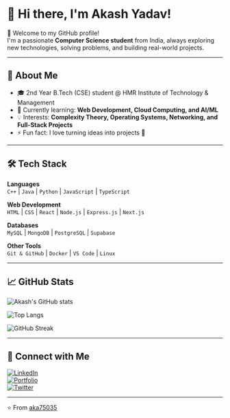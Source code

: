 # 👋 Hi there, I'm Akash Yadav!  

🌟 Welcome to my GitHub profile!  
I'm a passionate **Computer Science student** from India, always exploring new technologies, solving problems, and building real-world projects.  

---

## 🚀 About Me
- 🎓 2nd Year B.Tech (CSE) student @ HMR Institute of Technology & Management  
- 🌱 Currently learning: **Web Development, Cloud Computing, and AI/ML**  
- 💡 Interests: **Complexity Theory, Operating Systems, Networking, and Full-Stack Projects**  
- ⚡ Fun fact: I love turning ideas into projects 🚀  

---

## 🛠️ Tech Stack
**Languages**  
`C++` | `Java` | `Python` | `JavaScript` | `TypeScript`

**Web Development**  
`HTML` | `CSS` | `React` | `Node.js` | `Express.js` | `Next.js`

**Databases**  
`MySQL` | `MongoDB` | `PostgreSQL` | `Supabase`

**Other Tools**  
`Git & GitHub` | `Docker` | `VS Code` | `Linux`  

---

## 📈 GitHub Stats
![Akash's GitHub stats](https://github-readme-stats.vercel.app/api?username=aka75035&show_icons=true&theme=tokyonight)  

![Top Langs](https://github-readme-stats.vercel.app/api/top-langs/?username=aka75035&layout=compact&theme=tokyonight)  

![GitHub Streak](https://github-readme-streak-stats.herokuapp.com/?user=aka75035&theme=tokyonight)  

---

## 🔗 Connect with Me
[![LinkedIn](https://img.shields.io/badge/LinkedIn-blue?style=for-the-badge&logo=linkedin)](https://www.linkedin.com/in/your-linkedin)  
[![Portfolio](https://img.shields.io/badge/Portfolio-000?style=for-the-badge&logo=vercel&logoColor=white)](https://your-portfolio-link.com)  
[![Twitter](https://img.shields.io/badge/Twitter-1DA1F2?style=for-the-badge&logo=twitter&logoColor=white)](https://twitter.com/your-handle)  

---

⭐️ From [aka75035](https://github.com/aka75035)

